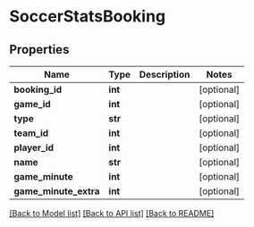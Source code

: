 # SoccerStatsBooking

## Properties
Name | Type | Description | Notes
------------ | ------------- | ------------- | -------------
**booking_id** | **int** |  | [optional] 
**game_id** | **int** |  | [optional] 
**type** | **str** |  | [optional] 
**team_id** | **int** |  | [optional] 
**player_id** | **int** |  | [optional] 
**name** | **str** |  | [optional] 
**game_minute** | **int** |  | [optional] 
**game_minute_extra** | **int** |  | [optional] 

[[Back to Model list]](../README.md#documentation-for-models) [[Back to API list]](../README.md#documentation-for-api-endpoints) [[Back to README]](../README.md)

